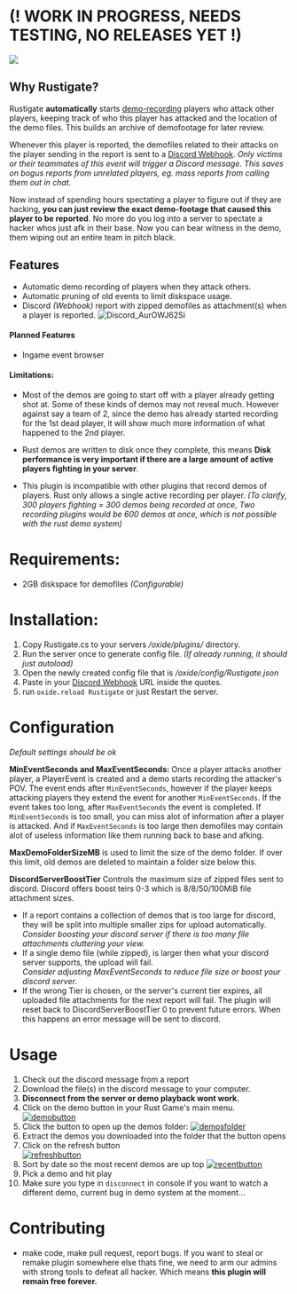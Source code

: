 # (! WORK IN PROGRESS, NEEDS TESTING, NO RELEASES YET !)

 ![](https://img.shields.io/github/release/Rustigate/editor.md.svg) 
## Why Rustigate?
Rustigate **automatically** starts [demo-recording](https://wiki.facepunch.com/rust/Demos "demo-recording") players who attack other players, keeping track of who this player has attacked and the location of the demo files. This builds an archive of demofootage for later review.

Whenever this player is reported, the demofiles related to their attacks on the player sending in the report is sent to a [Discord Webhook](https://support.discord.com/hc/en-us/articles/228383668-Intro-to-Webhooks "Discord Webhook"). 
*Only victims or their teammates of this event will trigger a Discord message. This saves on bogus reports from unrelated players, eg. mass reports from calling them out in chat.*

Now instead of spending hours spectating a player to figure out if they are hacking, **you can just review the exact demo-footage that caused this player to be reported**. No more do you log into a server to spectate a hacker whos just afk in their base. Now you can bear witness in the demo, them wiping out an entire team in pitch black.


## Features
- Automatic demo recording of players when they attack others.
- Automatic pruning of old events to limit diskspace usage.
- Discord *(Webhook)* report with zipped demofiles as attachment(s) when a player is reported.
![Discord_AurOWJ62Si](https://user-images.githubusercontent.com/57186372/224603776-077521e4-549b-486a-a479-69fc0f0312f0.png)

#### Planned Features
- Ingame event browser 

#### Limitations:
- Most of the demos are going to start off with a player already getting shot at. Some of these kinds of demos may not reveal much. However against say a team of 2, since the demo has already started recording for the 1st dead player, it will show much more information of what happened to the 2nd player.
- Rust demos are written to disk once they complete, this means **Disk performance is very important if there are a large amount of active players fighting in your server**.

- This plugin is incompatible with other plugins that record demos of players. Rust only allows a single active recording per player. *(To clarify, 300 players fighting = 300 demos being recorded at once, Two recording plugins would be 600 demos at once, which is not possible with the rust demo system)*

# Requirements:
- 2GB diskspace for demofiles *(Configurable)*

# Installation:
1. Copy Rustigate.cs to your servers */oxide/plugins/* directory.
2. Run the server once to generate config file. *(If already running, it should just autoload)*
3. Open the newly created config file that is */oxide/config/Rustigate.json*
4. Paste in your [Discord Webhook](https://support.discord.com/hc/en-us/articles/228383668-Intro-to-Webhooks "Discord Webhook") URL inside the quotes.
5. run `oxide.reload Rustigate` or just Restart the server.

# Configuration
*Default settings should be ok*

**MinEventSeconds and MaxEventSeconds:**
Once a player attacks another player, a PlayerEvent is created and a demo starts recording the attacker's POV. The event ends after `MinEventSeconds`, however if the player keeps attacking players they extend the event for another `MinEventSeconds`. If the event takes too long, after `MaxEventSeconds` the event is completed. 
If `MinEventSeconds` is too small, you can miss alot of information after a player is attacked. And if `MaxEventSeconds` is too large then demofiles may contain alot of useless information like them running back to base and afking.

**MaxDemoFolderSizeMB** is used to limit the size of the demo folder. If over this limit, old demos are deleted to maintain a folder size below this.

**DiscordServerBoostTier** Controls the maximum size of zipped files sent to discord. Discord offers boost teirs 0-3 which is 8/8/50/100MiB file attachment sizes.  
 - If a report contains a collection of demos that is too large for discord, they will be split into multiple smaller zips for upload automatically.  
   *Consider boosting your discord server if there is too many file attachments cluttering your view.*  
 - If a single demo file (while zipped), is larger then what your discord server supports, the upload will fail.  
   *Consider adjusting MaxEventSeconds to reduce file size or boost your discord server.*  
 - If the wrong Tier is chosen, or the server's current tier expires, all uploaded file attachments for the next report will fail. The plugin will reset back to DiscordServerBoostTier 0 to prevent future errors. When this happens an error message will be sent to discord. 

# Usage
1. Check out the discord message from a report
2. Download the file(s) in the discord message to your computer.
3. **Disconnect from the server or demo playback wont work.**
4. Click on the demo button in your Rust Game's main menu.
[![demobutton](https://i.imgur.com/dF3cknZ.png "demobutton")](https://i.imgur.com/dF3cknZ.png "demobutton")
5. Click the button to open up the demos folder:
[![demosfolder](https://i.imgur.com/hV6siWg.png "demosfolder")](https://i.imgur.com/hV6siWg.png "demosfolder")
6. Extract the demos you downloaded into the folder that the button opens
7. Click on the refresh button  
[![refreshbutton](https://i.imgur.com/WEmYfQz.png "refreshbutton")](https://i.imgur.com/WEmYfQz.png "refreshbutton")
8. Sort by date so the most recent demos are up top
[![recentbutton](https://i.imgur.com/l5fmvLG.png "recentbutton")](https://i.imgur.com/l5fmvLG.png "recentbutton")
9. Pick a demo and hit play
10. Make sure you type in `disconnect` in console if you want to watch a different demo, current bug in demo system at the moment...

# Contributing
- make code, make pull request, report bugs. If you want to steal or remake plugin somewhere else thats fine, we need to arm our admins with strong tools to defeat all hacker. Which means **this plugin will remain free forever.**
